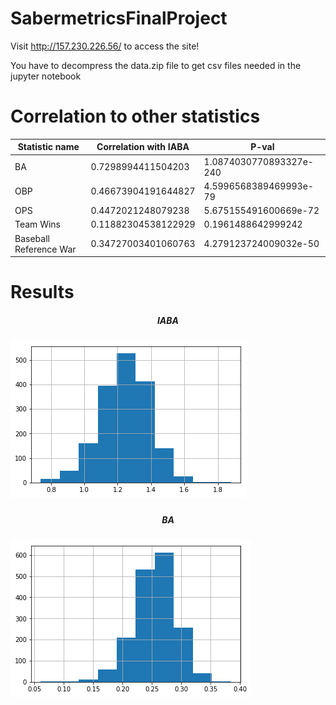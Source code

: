 # SabermetricsFinalProject

Visit http://157.230.226.56/ to access the site!

You have to decompress the data.zip file to get csv files needed in the jupyter notebook


# Correlation to other statistics
| Statistic name | Correlation with IABA | P-val |
|---|---|---|
| BA | 0.7298994411504203 | 1.0874030770893327e-240 |
| OBP | 0.46673904191644827 | 4.5996568389469993e-79 |
| OPS | 0.4472021248079238 | 5.675155491600669e-72 |
| Team Wins | 0.11882304538122929 | 0.1961488642999242 |
| Baseball Reference War | 0.34727003401060763 | 4.279123724009032e-50 |

# Results
<p align="center">
  <h5 align="center">IABA<h5>
  <img src="iaba.png" title="IABA">
</p>
<p align="center">
  <h5 align="center">BA<h5>
  <img src="ba.png" title="BA">
</p>
